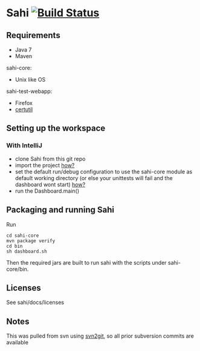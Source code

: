 # Sahi [![Build Status](https://travis-ci.org/headissue/Sahi.svg?branch=master)](https://travis-ci.org/headissue/Sahi)

## Requirements

- Java 7
- Maven

sahi-core:

- Unix like OS

sahi-test-webapp:

- Firefox
- [certutil](https://developer.mozilla.org/en-US/docs/Mozilla/Projects/NSS/tools/NSS_Tools_certutil#__Availability_)

## Setting up the workspace

### With IntelliJ

- clone Sahi from this git repo
- import the project [how?](http://www.jetbrains.com/idea/webhelp/importing-project-from-maven-model.html)
- set the default run/debug configuration to use the sahi-core module as default working directory (or else your unittests will fail and the dashboard wont start) [how?](http://youtrack.jetbrains.com/issue/IDEA-52112)
- run the Dashboard.main()

## Packaging and running Sahi

Run

    cd sahi-core
    mvn package verify
    cd bin
    sh dashboard.sh

Then the required jars are built to run sahi with the scripts under sahi-core/bin.

Licenses
--------

See sahi/docs/licenses

Notes
-----
This was pulled from svn using [svn2git](https://github.com/nirvdrum/svn2git), so all prior subversion commits are available
